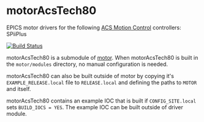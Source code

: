 # motorAcsTech80
EPICS motor drivers for the following [ACS Motion Control](https://www.acsmotioncontrol.com/) controllers: SPiiPlus

[![Build Status](https://github.com/epics-motor/motorAcsTech80/actions/workflows/ci-scripts-build.yml/badge.svg)](https://github.com/epics-motor/motorAcsTech80/actions/workflows/ci-scripts-build.yml)
<!--[![Build Status](https://travis-ci.org/epics-motor/motorAcsTech80.png)](https://travis-ci.org/epics-motor/motorAcsTech80)-->

motorAcsTech80 is a submodule of [motor](https://github.com/epics-modules/motor).  When motorAcsTech80 is built in the ``motor/modules`` directory, no manual configuration is needed.

motorAcsTech80 can also be built outside of motor by copying it's ``EXAMPLE_RELEASE.local`` file to ``RELEASE.local`` and defining the paths to ``MOTOR`` and itself.

motorAcsTech80 contains an example IOC that is built if ``CONFIG_SITE.local`` sets ``BUILD_IOCS = YES``.  The example IOC can be built outside of driver module.
